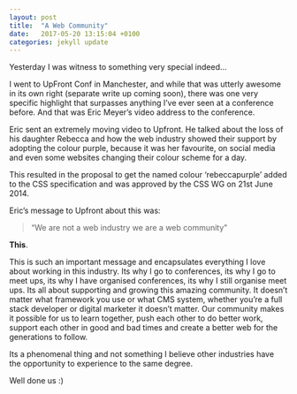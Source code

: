 ```yaml
---
layout: post
title:  "A Web Community"
date:   2017-05-20 13:15:04 +0100
categories: jekyll update
---
```

Yesterday I was witness to something very special indeed...

I went to UpFront Conf in Manchester, and while that was utterly awesome in its own right (separate write up coming soon), there was one very specific highlight that surpasses anything I’ve ever seen at a conference before. And that was Eric Meyer’s video address to the conference.

Eric sent an extremely moving video to Upfront. He talked about the loss of his daughter Rebecca and how the web industry showed their support by adopting the colour purple, because it was her favourite, on social media and even some websites changing their colour scheme for a day. 

This resulted in the proposal to get the named colour ‘rebeccapurple’ added to the CSS specification and was approved by the CSS WG on 21st June 2014.

Eric’s message to Upfront about this was:

> “We are not a web industry we are a web community" 

**This**.

This is such an important message and encapsulates everything I love about working in this industry. Its why I go to conferences, its why I go to meet ups, its why I have organised conferences, its why I still organise meet ups. Its all about supporting and growing this amazing community. It doesn’t matter what framework you use or what CMS system, whether you’re a full stack developer or digital marketer it doesn’t matter. Our community makes it possible for us to learn together, push each other to do better work, support each other in good and bad times and create a better web for the generations to follow. 

Its a phenomenal thing and not something I believe other industries have the opportunity to experience to the same degree.

Well done us :)
